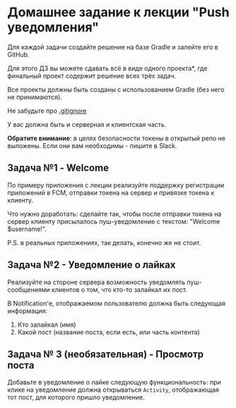 # Домашнее задание к лекции "Push уведомления"

Для каждой задачи создайте решение на базе Gradle и залейте его в GitHub.

Для этого ДЗ вы можете сдавать всё в виде одного проекта*, где финальный проект содержит решение всех трёх задач.

Все проекты должны быть созданы с использованием Gradle (без него не принимаются).

Не забудьте про [.gitignore](../.gitignore)

У вас должна быть и серверная и клиентская часть.

**Обратите внимание**: в целях безопасности токены в открытый репо не выложены. Если они вам необходимы - пишите в Slack.

## Задача №1 - Welcome

По примеру приложения с лекции реализуйте поддержку регистрации приложений в FCM, отправки токена на сервер и привязке токена к клиенту.

Что нужно доработать: сделайте так, чтобы после отправки токена на сервер клиенту присылалось пуш-уведомление с текстом: "Welcome $username!".

P.S. в реальных приложениях, так делать, конечно же не стоит.

## Задача №2 - Уведомление о лайках

Реализуйте на стороне сервера возможность уведомлять пуш-сообщениями клиентов о том, что кто-то залайкал их пост.

В Notification'е, отображаемом пользователю должна быть следующая информация:
1. Кто залайкал (имя)
2. Какой пост (название поста, если есть, или часть контента)

## Задача № 3 (необязательная) - Просмотр поста

Добавьте в уведомление о лайке следующую функциональность: при клике на уведомление должна открываться `Activity`, отображающая тот пост, для которого пришло уведомление.
